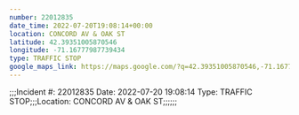 ```yaml
---
number: 22012835
date_time: 2022-07-20T19:08:14+00:00
location: CONCORD AV & OAK ST
latitude: 42.39351005870546
longitude: -71.16777987739434
type: TRAFFIC STOP
google_maps_link: https://maps.google.com/?q=42.39351005870546,-71.16777987739434
---
```


;;;Incident #: 22012835  Date: 2022-07-20 19:08:14   Type: TRAFFIC STOP;;;Location: CONCORD AV & OAK ST;;;;;;
